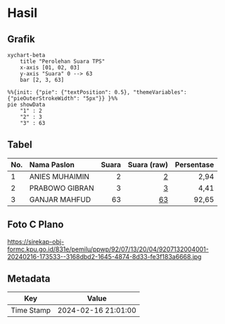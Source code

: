 # Hasil

## Grafik

```mermaid
xychart-beta
    title "Perolehan Suara TPS"
    x-axis [01, 02, 03]
    y-axis "Suara" 0 --> 63
    bar [2, 3, 63]
```

```mermaid
%%{init: {"pie": {"textPosition": 0.5}, "themeVariables": {"pieOuterStrokeWidth": "5px"}} }%%
pie showData
    "1" : 2
    "2" : 3
    "3" : 63
```

## Tabel

| No. | Nama Paslon    | Suara | Suara (raw) | Persentase |
|:--- |:-------------- | -----:| -----------:| ----------:|
| 1   | ANIES MUHAIMIN | 2     | [2][p-1]    | 2,94       |
| 2   | PRABOWO GIBRAN | 3     | [3][p-2]    | 4,41       |
| 3   | GANJAR MAHFUD  | 63    | [63][p-3]   | 92,65      |


[p-1]: https://github.com/gigit-pemilu/pemilu-2024-92-papua-barat/blob/main/pilpres/hitung-suara/sub/92-papua-barat/sub/07-teluk-wondama/sub/13-soug-jaya/sub/2004-siresi/sub/001-tps/sub/paslon-1.txt
[p-2]: https://github.com/gigit-pemilu/pemilu-2024-92-papua-barat/blob/main/pilpres/hitung-suara/sub/92-papua-barat/sub/07-teluk-wondama/sub/13-soug-jaya/sub/2004-siresi/sub/001-tps/sub/paslon-2.txt
[p-3]: https://github.com/gigit-pemilu/pemilu-2024-92-papua-barat/blob/main/pilpres/hitung-suara/sub/92-papua-barat/sub/07-teluk-wondama/sub/13-soug-jaya/sub/2004-siresi/sub/001-tps/sub/paslon-3.txt

## Foto C Plano

https://sirekap-obj-formc.kpu.go.id/831e/pemilu/ppwp/92/07/13/20/04/9207132004001-20240216-173533--3168dbd2-1645-4874-8d33-fe3f183a6668.jpg


## Metadata

| Key        | Value               |
| ---------- | ------------------- |
| Time Stamp | 2024-02-16 21:01:00 |



